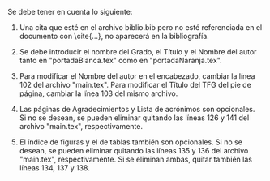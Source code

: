 Se debe tener en cuenta lo siguiente:

1. Una cita que esté en el archivo biblio.bib pero no esté referenciada en el documento con \cite{...}, no aparecerá en la bibliografía.

2. Se debe introducir el nombre del Grado, el Título y el Nombre del autor tanto en "portadaBlanca.tex" como en "portadaNaranja.tex".

3. Para modificar el Nombre del autor en el encabezado, cambiar la línea 102 del archivo "main.tex". Para modificar el Título del TFG del pie de página, cambiar la línea 103 del mismo archivo.

4. Las páginas de Agradecimientos y Lista de acrónimos son opcionales. Si no se desean, se pueden eliminar quitando las líneas 126 y 141 del archivo "main.tex", respectivamente.

5. El índice de figuras y el de tablas también son opcionales. Si no se desean, se pueden eliminar quitando las líneas 135 y 136 del archivo "main.tex", respectivamente. Si se eliminan ambas, quitar también las líneas 134, 137 y 138.
